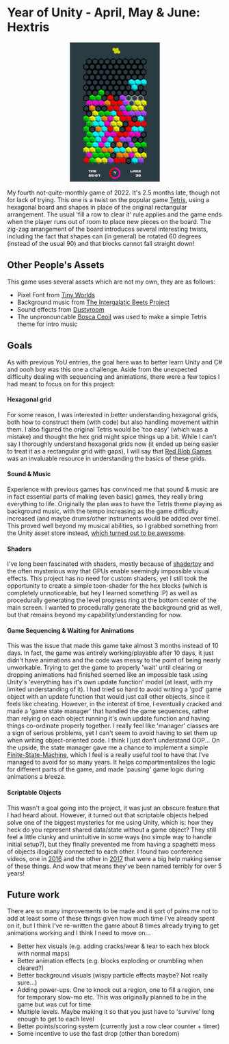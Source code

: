 # Year of Unity - April, May & June: Hextris

<p align="center">
  <img width="210" height="325" src="github_images/screenshot.jpg">
</p>

My fourth not-quite-monthly game of 2022. It's 2.5 months late, though not for lack of trying. This one is a twist on the popular game [Tetris](https://en.wikipedia.org/wiki/Tetris), using a hexagonal board and shapes in place of the original rectangular arrangement. The usual 'fill a row to clear it' rule applies and the game ends when the player runs out of room to place new pieces on the board. The zig-zag arrangement of the board introduces several interesting twists, including the fact that shapes can (in general) be rotated 60 degrees (instead of the usual 90) and that blocks cannot fall straight down!

## Other People's Assets
This game uses several assets which are not my own, they are as follows:
- Pixel Font from [Tiny Worlds](https://assetstore.unity.com/packages/2d/fonts/free-pixel-font-thaleah-140059#description)
- Background music from [The Intergalatic Beets Project](https://assetstore.unity.com/packages/audio/music/electronic/the-intergalactic-beets-project-full-length-song-collection-i-199984#description)
- Sound effects from [Dustyroom](https://assetstore.unity.com/packages/audio/sound-fx/free-casual-game-sfx-pack-54116#description)
- The unpronouncable [Bosca Ceoil](https://boscaceoil.net/) was used to make a simple Tetris theme for intro music

## Goals
As with previous YoU entries, the goal here was to better learn Unity and C# and oooh boy was this one a challenge. Aside from the unexpected difficulty dealing with sequencing and animations, there were a few topics I had meant to focus on for this project:

#### Hexagonal grid
For some reason, I was interested in better understanding hexagonal grids, both how to construct them (with code) but also handling movement within them. I also figured the original Tetris would be 'too easy' (which was a mistake) and thought the hex grid might spice things up a bit. While I can't say I thoroughly understand hexagonal grids now (it ended up being easier to treat it as a rectangular grid with gaps), I will say that [Red Blob Games](https://www.redblobgames.com/grids/hexagons/) was an invaluable resource in understanding the basics of these grids.

#### Sound & Music
Experience with previous games has convinced me that sound & music are in fact essential parts of making (even basic) games, they really bring everything to life. Originally the plan was to have the Tetris theme playing as background music, with the tempo increasing as the game difficulty increased (and maybe drums/other instruments would be added over time). This proved well beyond my musical abilities, so I grabbed something from the Unity asset store instead, [which turned out to be awesome](https://www.youtube.com/watch?v=E0bbfjfA9Tg).

#### Shaders
I've long been fascinated with shaders, mostly because of [shadertoy](https://www.shadertoy.com/) and the often mysterious way that GPUs enable seemingly impossible visual effects. This project has no need for custom shaders, yet I still took the opportunity to create a simple toon-shader for the hex blocks (which is completely unnoticeable, but hey I learned something :P) as well as procedurally generating the level progress ring at the bottom center of the main screen. I wanted to procedurally generate the background grid as well, but that remains beyond my capability/understanding for now.

#### Game Sequencing & Waiting for Animations
This was the issue that made this game take almost 3 months instead of 10 days. In fact, the game was entirely working/playable after 10 days, it just didn't have animations and the code was messy to the point of being nearly unworkable. Trying to get the game to properly 'wait' until clearing or dropping animations had finished seemed like an impossible task using Unity's 'everything has it's own update function' model (at least, with my limited understanding of it). I had tried so hard to avoid writing a 'god' game object with an update function that would just call other objects, since it feels like cheating. However, in the interest of time, I eventually cracked and made a 'game state manager' that handled the game sequences, rather than relying on each object running it's own update function and having things co-ordinate properly together. I really feel like 'manager' classes are a sign of serious problems, yet I can't seem to avoid having to set them up when writing object-oriented code. I think I just don't understand OOP...
On the upside, the state manager gave me a chance to implement a simple [Finite-State-Machine](https://gameprogrammingpatterns.com/state.html), which I feel is a really useful tool to have that I've managed to avoid for so many years. It helps compartmentalizes the logic for different parts of the game, and made 'pausing' game logic during animations a breeze.

#### Scriptable Objects
This wasn't a goal going into the project, it was just an obscure feature that I had heard about. However, it turned out that scriptable objects helped solve one of the biggest mysteries for me using Unity, which is: how they heck do you represent shared data/state without a game object? They still feel a little clunky and unintuitive in some ways (no simple way to handle initial setup?), but they finally prevented me from having a spaghetti mess of objects illogically connected to each other. I found two conference videos, one in [2016](https://www.youtube.com/watch?v=6vmRwLYWNRo) and the other in [2017](https://www.youtube.com/watch?v=raQ3iHhE_Kk) that were a big help making sense of these things. And wow that means they've been named terribly for over 5 years!

## Future work
There are so many improvements to be made and it sort of pains me not to add at least some of these things given how much time I've already spent on it, but I think I've re-written the game about 8 times already trying to get animations working and I think I need to move on...
- Better hex visuals (e.g. adding cracks/wear & tear to each hex block with normal maps)
- Better animation effects (e.g. blocks exploding or crumbling when cleared?)
- Better background visuals (wispy particle effects maybe? Not really sure...)
- Adding power-ups. One to knock out a region, one to fill a region, one for temporary slow-mo etc. This was originally planned to be in the game but was cut for time
- Multiple levels. Maybe making it so that you just have to 'survive' long enough to get to each level
- Better points/scoring system (currently just a row clear counter + timer)
- Some incentive to use the fast drop (other than boredom)
